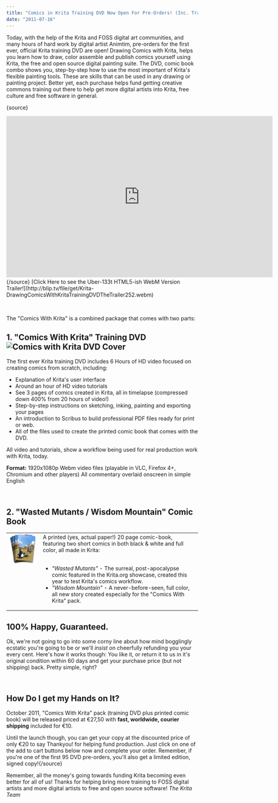 ```yaml
---
title: "Comics in Krita Training DVD Now Open For Pre-Orders! (Inc. Trailer)"
date: "2011-07-16"
---
```


Today, with the help of the Krita and FOSS digital art communities, and many hours of hard work by digital artist Animtim, pre-orders for the first ever, official Krita training DVD are open! Drawing Comics with Krita, helps you learn how to draw, color assemble and publish comics yourself using Krita, the free and open source digital painting suite. The DVD, comic book combo shows you, step-by-step how to use the most important of Krita's flexible painting tools. These are skills that can be used in any drawing or painting project. Better yet, each purchase helps fund getting creative commons training out there to help get more digital artists into Krita, free culture and free software in general.

{source}

<!-- If you can see this, you're probably in an RSS reader. View this story on Krita.org to see the Video Player with the trailer, or click the WebM version link below if you're on a decent browser! -->

<iframe width="700" height="424" src="http://www.youtube.com/embed/p5cxPLS9q5c" frameborder="0" allowfullscreen></iframe> {/source} [Click Here to see the Uber-133t HTML5-ish WebM Version Trailer!](http://blip.tv/file/get/Krita-DrawingComicsWithKritaTrainingDVDTheTrailer252.webm)

 

The "Comics With Krita" is a combined package that comes with two parts:

## 1\. "Comics With Krita" Training DVD![Comics with Krita DVD Cover](../images/comics-with-krita-dvd-cover.jpg)

The first ever Krita training DVD includes 6 Hours of HD video focused on creating comics from scratch, including:

- Explanation of Krita's user interface
- Around an hour of HD video tutorials
- See 3 pages of comics created in Krita, all in timelapse (compressed down 400% from 20 hours of video!)
- Step-by-step instructions on sketching, inking, painting and exporting your pages
- An introduction to Scribus to build professional PDF files ready for print or web.
- All of the files used to create the printed comic book that comes with the DVD.

All video and tutorials, show a workflow being used for real production work with Krita, today.

**Format:** 1920x1080p Webm video files (playable in VLC, Firefox 4+, Chromium and other players) All commentary overlaid onscreen in simple English

 

## 2\. "Wasted Mutants / Wisdom Mountain" Comic Book

<table class="mceItemTable"><tbody><tr><td valign="top"><img src="images/comic-cover-pile.png" alt="Pile of comics titled Wasted Mutants and Wisom Mountain. Pictures a hippy penguine and a robot made from old PC parts in the desert."></td><td style="padding-left: 10px;" valign="top">A printed (yes, actual paper!) 20 page comic-book, featuring two short comics in both black &amp; white and full color, all made in Krita:<div></div>&nbsp;<ul><li><i>"Wasted Mutants"</i> - The surreal, post-apocalypse comic featured in the Krita.org showcase, created this year to test Krita's comics workflow.</li><li><i>"Wisdom Mountain"</i> - A never-before-seen, full color, all new story created especially for the "Comics With Krita" pack.</li></ul></td></tr></tbody></table>

## 100% Happy, Guaranteed.

Ok, we're not going to go into some corny line about how mind bogglingly ecstatic you're going to be or we'll _insist_ on cheerfully refunding you your every cent. Here's how it works though: You like it, or return it to us in it's original condition within 60 days and get your purchase price (but not shipping) back. Pretty simple, right?

 

## How Do I get my Hands on It?

October 2011, "Comics With Krita" pack (training DVD plus printed comic book) will be released priced at €27,50 with **fast, worldwide, courier shipping** included for €10.

Until the launch though, you can get your copy at the discounted price of only €20 to say Thankyou! for helping fund production. Just click on one of the add to cart buttons below now and complete your order. Remember, if you're one of the first 95 DVD pre-orders, you'll also get a limited edition, signed copy!{/source}

Remember, all the money's going towards funding Krita becoming even better for all of us! Thanks for helping bring more training to FOSS digital artists and more digital artists to free and open source software! _The Krita Team_
